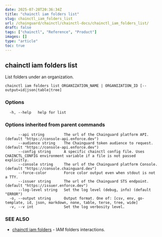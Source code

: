 ```yaml
---
date: 2025-07-28T20:36:34Z
title: "chainctl iam folders list"
slug: chainctl_iam_folders_list
url: /chainguard/chainctl/chainctl-docs/chainctl_iam_folders_list/
draft: false
tags: ["chainctl", "Reference", "Product"]
images: []
type: "article"
toc: true
---
```

## chainctl iam folders list

List folders under an organization.

```
chainctl iam folders list ORGANIZATION_NAME | ORGANIZATION_ID [--output=id|json|table|tree]
```

### Options

```
  -h, --help   help for list
```

### Options inherited from parent commands

```
      --api string         The url of the Chainguard platform API. (default "https://console-api.enforce.dev")
      --audience string    The Chainguard token audience to request. (default "https://console-api.enforce.dev")
      --config string      A specific chainctl config file. Uses CHAINCTL_CONFIG environment variable if a file is not passed explicitly.
      --console string     The url of the Chainguard platform Console. (default "https://console.chainguard.dev")
      --force-color        Force color output even when stdout is not a TTY.
      --issuer string      The url of the Chainguard STS endpoint. (default "https://issuer.enforce.dev")
      --log-level string   Set the log level (debug, info) (default "ERROR")
  -o, --output string      Output format. One of: [csv, env, go-template, id, json, markdown, none, table, terse, tree, wide]
  -v, --v int              Set the log verbosity level.
```

### SEE ALSO

* [chainctl iam folders](/chainguard/chainctl/chainctl-docs/chainctl_iam_folders/)	 - IAM folders interactions.

